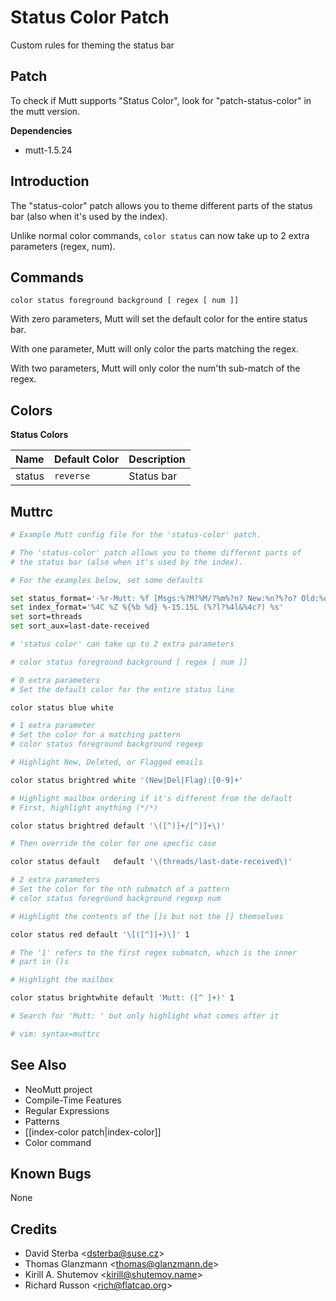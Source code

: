 Status Color Patch
==================

Custom rules for theming the status bar

Patch
-----

To check if Mutt supports "Status Color", look for "patch-status-color" in the mutt version.

**Dependencies**
-   mutt-1.5.24

Introduction
------------

The "status-color" patch allows you to theme different parts of the status bar (also when it's used by the index).

Unlike normal color commands, `color status` can now take up to 2 extra parameters (regex, num).

Commands
--------

    color status foreground background [ regex [ num ]]

With zero parameters, Mutt will set the default color for the entire status bar.

With one parameter, Mutt will only color the parts matching the regex.

With two parameters, Mutt will only color the num'th sub-match of the regex.

Colors
------

**Status Colors**

| Name   | Default Color | Description |
|:-------|:--------------|:------------|
| status | `reverse`     | Status bar  |

Muttrc
------

```bash
# Example Mutt config file for the 'status-color' patch.

# The 'status-color' patch allows you to theme different parts of
# the status bar (also when it's used by the index).

# For the examples below, set some defaults

set status_format='-%r-Mutt: %f [Msgs:%?M?%M/?%m%?n? New:%n?%?o? Old:%o?%?d? Del:%d?%?F? Flag:%F?%?t? Tag:%t?%?p? Post:%p?%?b? Inc:%b?%?l? %l?]---(%s/%S)-%>-(%P)---'
set index_format='%4C %Z %{%b %d} %-15.15L (%?l?%4l&%4c?) %s'
set sort=threads
set sort_aux=last-date-received

# 'status color' can take up to 2 extra parameters

# color status foreground background [ regex [ num ]]

# 0 extra parameters
# Set the default color for the entire status line

color status blue white

# 1 extra parameter
# Set the color for a matching pattern
# color status foreground background regexp

# Highlight New, Deleted, or Flagged emails

color status brightred white '(New|Del|Flag):[0-9]+'

# Highlight mailbox ordering if it's different from the default
# First, highlight anything (*/*)

color status brightred default '\([^)]+/[^)]+\)'

# Then override the color for one specfic case

color status default   default '\(threads/last-date-received\)'

# 2 extra parameters
# Set the color for the nth submatch of a pattern
# color status foreground background regexp num

# Highlight the contents of the []s but not the [] themselves

color status red default '\[([^]]+)\]' 1

# The '1' refers to the first regex submatch, which is the inner
# part in ()s

# Highlight the mailbox

color status brightwhite default 'Mutt: ([^ ]+)' 1

# Search for 'Mutt: ' but only highlight what comes after it

# vim: syntax=muttrc
```

See Also
--------

-   NeoMutt project
-   Compile-Time Features
-   Regular Expressions
-   Patterns
-   [[index-color patch|index-color]]
-   Color command

Known Bugs
----------

None

Credits
-------

-   David Sterba \<dsterba@suse.cz\>
-   Thomas Glanzmann \<thomas@glanzmann.de\>
-   Kirill A. Shutemov \<kirill@shutemov.name\>
-   Richard Russon \<rich@flatcap.org\>

